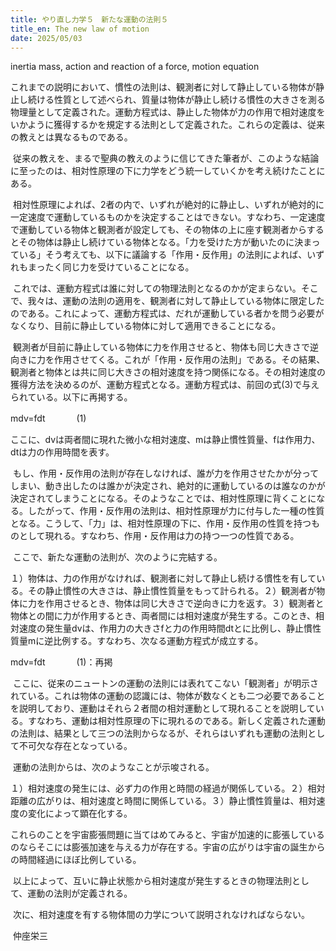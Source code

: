 ```yaml
---
title: やり直し力学５　新たな運動の法則５
title_en: The new law of motion
date: 2025/05/03
---
```

inertia mass, action and reaction of a force, motion equation

これまでの説明において、慣性の法則は、観測者に対して静止している物体が静止し続ける性質として述べられ、質量は物体が静止し続ける慣性の大きさを測る物理量として定義された。運動方程式は、静止した物体が力の作用で相対速度をいかように獲得するかを規定する法則として定義された。これらの定義は、従来の教えとは異なるものである。

 従来の教えを、まるで聖典の教えのように信じてきた筆者が、このような結論に至ったのは、相対性原理の下に力学をどう統一していくかを考え続けたことにある。

 相対性原理によれば、2者の内で、いずれが絶対的に静止し、いずれが絶対的に一定速度で運動しているものかを決定することはできない。すなわち、一定速度で運動している物体と観測者が設定しても、その物体の上に座す観測者からするとその物体は静止し続けている物体となる。「力を受けた方が動いたのに決まっている」そう考えても、以下に議論する「作用・反作用」の法則によれば、いずれもまったく同じ力を受けていることになる。

 これでは、運動方程式は誰に対しての物理法則となるのかが定まらない。そこで、我々は、運動の法則の適用を、観測者に対して静止している物体に限定したのである。これによって、運動方程式は、だれが運動している者かを問う必要がなくなり、目前に静止している物体に対して適用できることになる。

 観測者が目前に静止している物体に力を作用させると、物体も同じ大きさで逆向きに力を作用させてくる。これが「作用・反作用の法則」である。その結果、観測者と物体とは共に同じ大きさの相対速度を持つ関係になる。その相対速度の獲得方法を決めるのが、運動方程式となる。運動方程式は、前回の式(3)で与えられている。以下に再掲する。

mdv=fdt 　　　 (1)

ここに、dvは両者間に現れた微小な相対速度、mは静止慣性質量、fは作用力、dtは力の作用時間を表す。

 もし、作用・反作用の法則が存在しなければ、誰が力を作用させたかが分ってしまい、動き出したのは誰かが決定され、絶対的に運動しているのは誰なのかが決定されてしまうことになる。そのようなことでは、相対性原理に背くことになる。したがって、作用・反作用の法則は、相対性原理が力に付与した一種の性質となる。こうして、「力」は、相対性原理の下に、作用・反作用の性質を持つものとして現れる。すなわち、作用・反作用は力の持つ一つの性質である。

 ここで、新たな運動の法則が、次のように完結する。

１）物体は、力の作用がなければ、観測者に対して静止し続ける慣性を有している。その静止慣性の大きさは、静止慣性質量をもって計られる。２）観測者が物体に力を作用させるとき、物体は同じ大きさで逆向きに力を返す。３）観測者と物体との間に力が作用するとき、両者間には相対速度が発生する。このとき、相対速度の発生量dvは、作用力の大きさfと力の作用時間dtとに比例し、静止慣性質量mに逆比例する。すなわち、次なる運動方程式が成立する。

mdv=fdt 　　　 (1)：再掲

 ここに、従来のニュートンの運動の法則には表れてこない「観測者」が明示されている。これは物体の運動の認識には、物体が数なくとも二つ必要であることを説明しており、運動はそれら２者間の相対運動として現れることを説明している。すなわち、運動は相対性原理の下に現れるのである。新しく定義された運動の法則は、結果として三つの法則からなるが、それらはいずれも運動の法則として不可欠な存在となっている。

 運動の法則からは、次のようなことが示唆される。

１）相対速度の発生には、必ず力の作用と時間の経過が関係している。２）相対距離の広がりは、相対速度と時間に関係している。３）静止慣性質量は、相対速度の変化によって顕在化する。

これらのことを宇宙膨張問題に当てはめてみると、宇宙が加速的に膨張しているのならそこには膨張加速を与える力が存在する。宇宙の広がりは宇宙の誕生からの時間経過にほぼ比例している。

 以上によって、互いに静止状態から相対速度が発生するときの物理法則として、運動の法則が定義される。

 次に、相対速度を有する物体間の力学について説明されなければならない。

 仲座栄三
